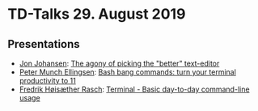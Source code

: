 # TD-Talks 29. August 2019

## Presentations
- [Jon Johansen](https://github.com/jonjohansen): [The agony of picking the "better" text-editor](./text-editor-talk.pdf)
- [Peter Munch Ellingsen](https://github.com/PMunch): [Bash bang commands: turn your terminal productivity to 11](https://peterme.net)
- [Fredrik Høisæther Rasch](https://github.com/couven92): [Terminal - Basic day-to-day command-line usage]()